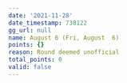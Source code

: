 ```yaml
---
date: '2021-11-28'
date_timestamp: 738122
gg_url: null
name: August 6 (Fri, August  6)
points: {}
reason: Round deemed unofficial
total_points: 0
valid: false
---
```

